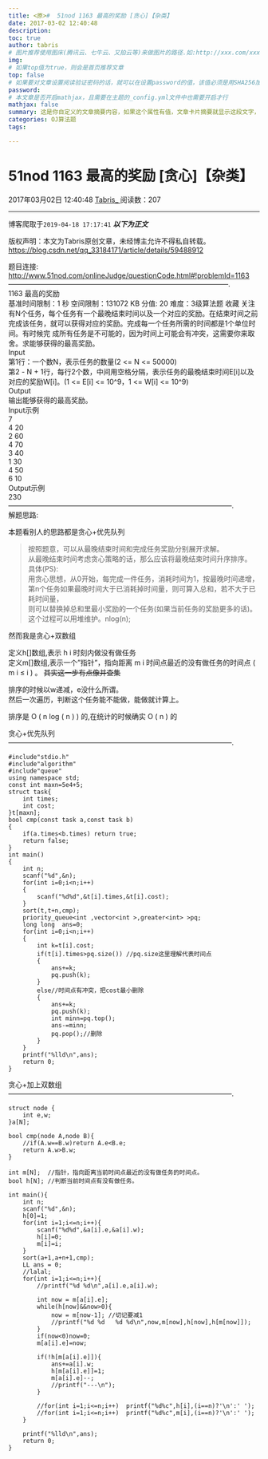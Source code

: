 ```yaml
---
title: <原>#  51nod 1163 最高的奖励 [贪心]【杂类】
date: 2017-03-02 12:40:48
description:
toc: true
author: tabris
# 图片推荐使用图床(腾讯云、七牛云、又拍云等)来做图片的路径.如:http://xxx.com/xxx.jpg
img: 
# 如果top值为true，则会是首页推荐文章
top: false
# 如果要对文章设置阅读验证密码的话，就可以在设置password的值，该值必须是用SHA256加密后的密码，防止被他人识破
password: 
# 本文章是否开启mathjax，且需要在主题的_config.yml文件中也需要开启才行
mathjax: false
summary: 这是你自定义的文章摘要内容，如果这个属性有值，文章卡片摘要就显示这段文字，否则程序会自动截取文章的部分内容作为摘要
categories: OJ算法题
tags:

---
```





#  51nod 1163 最高的奖励 [贪心]【杂类】

2017年03月02日 12:40:48  [ Tabris_ ](https://me.csdn.net/qq_33184171) 阅读数：207


--- 
 博客爬取于`2019-04-18 17:17:41`
***以下为正文***

版权声明：本文为Tabris原创文章，未经博主允许不得私自转载。
https://blog.csdn.net/qq_33184171/article/details/59488912

题目连接: [ http://www.51nod.com/onlineJudge/questionCode.html#!problemId=1163
](http://www.51nod.com/onlineJudge/questionCode.html#!problemId=1163)  
———————————————————————————————–.  
1163 最高的奖励  
基准时间限制：1 秒 空间限制：131072 KB 分值: 20 难度：3级算法题 收藏 关注  
有N个任务，每个任务有一个最晚结束时间以及一个对应的奖励。在结束时间之前完成该任务，就可以获得对应的奖励。完成每一个任务所需的时间都是1个单位时间。有时候完
成所有任务是不可能的，因为时间上可能会有冲突，这需要你来取舍。求能够获得的最高奖励。  
Input  
第1行：一个数N，表示任务的数量(2 <= N <= 50000)  
第2 - N + 1行，每行2个数，中间用空格分隔，表示任务的最晚结束时间E[i]以及对应的奖励W[i]。(1 <= E[i] <= 10^9，1 <=
W[i] <= 10^9)  
Output  
输出能够获得的最高奖励。  
Input示例  
7  
4 20  
2 60  
4 70  
3 40  
1 30  
4 50  
6 10  
Output示例  
230  
————————————————————————————————.  
解题思路:

本题看别人的思路都是贪心+优先队列

> 按照题意，可以从最晚结束时间和完成任务奖励分别展开求解。  
从最晚结束时间考虑贪心策略的话，那么应该将最晚结束时间升序排序。  
具体(PS):  
用贪心思想，从0开始，每完成一件任务，消耗时间为1，按最晚时间递增，第n个任务如果最晚时间大于已消耗掉时间量，则可算入总和，若不大于已耗时间量，  
则可以替换掉总和里最小奖励的一个任务(如果当前任务的奖励更多的话)。  
这个过程可以用堆维护。nlog(n);

然而我是贪心+双数组

定义h[]数组,表示  h  i  时刻内做没有做任务  
定义m[]数组,表示一个”指针”，指向距离  m  i  时间点最近的没有做任务的时间点  (  m  i  ≤  i  )  。 <del>
其实这一步有点像并查集 </del>

排序的时候以w递减，e没什么所谓。  
然后一次遍历，判断这个任务能不能做，能做就计算上。

排序是  O  (  n  log  (  n  )  )  的,在统计的时候确实  O  (  n  )  的

贪心+优先队列  
————————————————————————————————.

    
    
    #include"stdio.h"  
    #include"algorithm"  
    #include"queue"  
    using namespace std;  
    const int maxn=5e4+5;  
    struct task{  
        int times;  
        int cost;  
    }t[maxn];  
    bool cmp(const task a,const task b)  
    {  
        if(a.times<b.times) return true;  
        return false;  
    }  
    int main()  
    {  
        int n;  
        scanf("%d",&n);  
        for(int i=0;i<n;i++)  
        {  
            scanf("%d%d",&t[i].times,&t[i].cost);  
        }  
        sort(t,t+n,cmp);  
        priority_queue<int ,vector<int >,greater<int> >pq;  
        long long  ans=0;  
        for(int i=0;i<n;i++)  
        {  
            int k=t[i].cost;  
            if(t[i].times>pq.size()) //pq.size这里理解代表时间点  
            {  
                ans+=k;  
                pq.push(k);  
            }  
            else//时间点有冲突，把cost最小删除   
            {  
                ans+=k;  
                pq.push(k);  
                int minn=pq.top();  
                ans-=minn;  
                pq.pop();//删除   
            }      
        }  
        printf("%lld\n",ans);  
        return 0;  
    }

贪心+加上双数组  
————————————————————————————————.

    
    
    struct node {
        int e,w;
    }a[N];
    
    bool cmp(node A,node B){
        //if(A.w==B.w)return A.e<B.e;
        return A.w>B.w;
    }
    
    int m[N];  //指针，指向距离当前时间点最近的没有做任务的时间点。
    bool h[N]; //判断当前时间点有没有做任务。
    
    int main(){
        int n;
        scanf("%d",&n);
        h[0]=1;
        for(int i=1;i<=n;i++){
            scanf("%d%d",&a[i].e,&a[i].w);
            h[i]=0;
            m[i]=i;
        }
        sort(a+1,a+n+1,cmp);
        LL ans = 0;
        //lalal;
        for(int i=1;i<=n;i++){
            //printf("%d %d\n",a[i].e,a[i].w);
    
            int now = m[a[i].e];
            while(h[now]&&now>0){
                now = m[now-1]; //切记要减1
                //printf("%d %d   %d %d\n",now,m[now],h[now],h[m[now]]);
            }
            if(now<0)now=0;
            m[a[i].e]=now;
    
            if(!h[m[a[i].e]]){
                ans+=a[i].w;
                h[m[a[i].e]]=1;
                m[a[i].e]--;
                //printf("---\n");
            }
    
            //for(int i=1;i<=n;i++)  printf("%d%c",h[i],(i==n)?'\n':' ');
            //for(int i=1;i<=n;i++)  printf("%d%c",m[i],(i==n)?'\n':' ');
        }
    
        printf("%lld\n",ans);
        return 0;
    }
    

